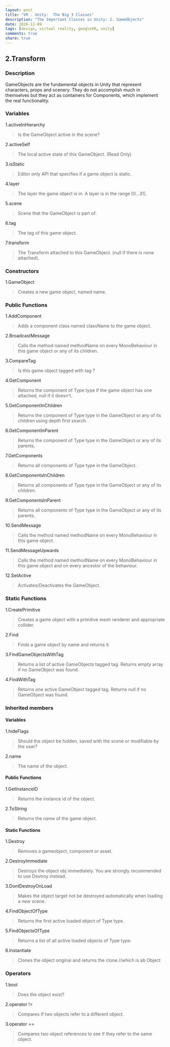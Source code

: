 ```yaml
---
layout: post
title: "VR - Unity:  The Big 3 Classes"
description: "The Important Classes in Unity: 2. GameObjects"
date: 2016-12-09
tags: [design, virtual reality, googleVR, unity]
comments: true
share: true
---
```


## 2.Transform 

### Description

GameObjects are the fundamental objects in Unity that represent characters, 
props and scenery. They do not accomplish much in themselves but they act as 
containers for Components, which implement the real functionality.


### Variables

1.activeInHierarchy

> Is the GameObject active in the scene?

2.activeSelf	

> The local active state of this GameObject. (Read Only)

3.isStatic	

> Editor only API that specifies if a game object is static.

4.layer	

> The layer the game object is in. A layer is in the range [0...31].

5.scene	

> Scene that the GameObject is part of.

6.tag	

> The tag of this game object.

7.transform	

> The Transform attached to this GameObject. (null if there is none attached).


### Constructors

1.GameObject	

> Creates a new game object, named name.


### Public Functions

1.AddComponent	

> Adds a component class named className to the game object.

2.BroadcastMessage	

> Calls the method named methodName on every MonoBehaviour in this game object or any of its children.

3.CompareTag	

> Is this game object tagged with tag ?

4.GetComponent	

> Returns the component of Type type if the game object has one attached, null if it doesn't.

5.GetComponentInChildren	

> Returns the component of Type type in the GameObject or any of its children using depth first search.

6.GetComponentInParent	

> Returns the component of Type type in the GameObject or any of its parents.

7.GetComponents	

> Returns all components of Type type in the GameObject.

8.GetComponentsInChildren	

> Returns all components of Type type in the GameObject or any of its children.

9.GetComponentsInParent	

> Returns all components of Type type in the GameObject or any of its parents.

10.SendMessage	

> Calls the method named methodName on every MonoBehaviour in this game object.

11.SendMessageUpwards	

> Calls the method named methodName on every MonoBehaviour in this game object and on every ancestor of the behaviour.

12.SetActive	

> Activates/Deactivates the GameObject.


### Static Functions

1.CreatePrimitive	

> Creates a game object with a primitive mesh renderer and appropriate collider.

2.Find	

> Finds a game object by name and returns it.

3.FindGameObjectsWithTag	

> Returns a list of active GameObjects tagged tag. Returns empty array if no GameObject was found.

4.FindWithTag	

> Returns one active GameObject tagged tag. Returns null if no GameObject was found.

### Inherited members
#### Variables

1.hideFlags	

> Should the object be hidden, saved with the scene or modifiable by the user?

2.name	

> The name of the object.

#### Public Functions

1.GetInstanceID	

> Returns the instance id of the object.



2.ToString	

> Returns the name of the game object.

#### Static Functions

1.Destroy	

> Removes a gameobject, component or asset.

2.DestroyImmediate	

> Destroys the object obj immediately. You are strongly recommended to use Destroy instead.

3.DontDestroyOnLoad	

> Makes the object target not be destroyed automatically when loading a new scene.

4.FindObjectOfType	

> Returns the first active loaded object of Type type.

5.FindObjectsOfType	

> Returns a list of all active loaded objects of Type type.

6.Instantiate	

> Clones the object original and returns the clone.//which is ab Object

### Operators

1.bool	

> Does the object exist?

2.operator !=	

> Compares if two objects refer to a different object.

3.operator ==	

> Compares two object references to see if they refer to the same object.



